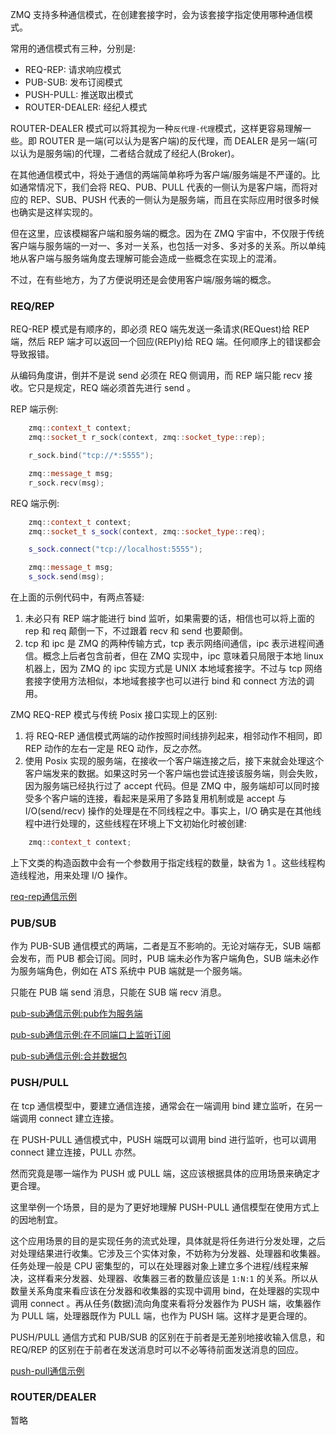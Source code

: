 
ZMQ 支持多种通信模式，在创建套接字时，会为该套接字指定使用哪种通信模式。

常用的通信模式有三种，分别是:
- REQ-REP: 请求响应模式
- PUB-SUB: 发布订阅模式
- PUSH-PULL: 推送取出模式
- ROUTER-DEALER: 经纪人模式

ROUTER-DEALER 模式可以将其视为一种`反代理-代理`模式，这样更容易理解一些。即 ROUTER 是一端(可以认为是客户端)的反代理，而 DEALER 是另一端(可以认为是服务端)的代理，二者结合就成了经纪人(Broker)。

在其他通信模式中，将处于通信的两端简单称呼为客户端/服务端是不严谨的。比如通常情况下，我们会将 REQ、PUB、PULL 代表的一侧认为是客户端，而将对应的 REP、SUB、PUSH 代表的一侧认为是服务端，而且在实际应用时很多时候也确实是这样实现的。

但在这里，应该模糊客户端和服务端的概念。因为在 ZMQ 宇宙中，不仅限于传统客户端与服务端的一对一、多对一关系，也包括一对多、多对多的关系。所以单纯地从客户端与服务端角度去理解可能会造成一些概念在实现上的混淆。

不过，在有些地方，为了方便说明还是会使用客户端/服务端的概念。


### REQ/REP

REQ-REP 模式是有顺序的，即必须 REQ 端先发送一条请求(REQuest)给 REP 端，然后 REP 端才可以返回一个回应(REPly)给 REQ 端。任何顺序上的错误都会导致报错。

从编码角度讲，倒并不是说 send 必须在 REQ 侧调用，而 REP 端只能 recv 接收。它只是规定，REQ 端必须首先进行 send 。

REP 端示例:
```c++
    zmq::context_t context;
    zmq::socket_t r_sock(context, zmq::socket_type::rep);

    r_sock.bind("tcp://*:5555");

    zmq::message_t msg;
    r_sock.recv(msg);
```

REQ 端示例:
```c++
    zmq::context_t context;
    zmq::socket_t s_sock(context, zmq::socket_type::req);

    s_sock.connect("tcp://localhost:5555");

    zmq::message_t msg;
    s_sock.send(msg);
```

在上面的示例代码中，有两点答疑:
1. 未必只有 REP 端才能进行 bind 监听，如果需要的话，相信也可以将上面的 rep 和 req 颠倒一下，不过跟着 recv 和 send 也要颠倒。
2. tcp 和 ipc 是 ZMQ 的两种传输方式，tcp 表示网络间通信，ipc 表示进程间通信。概念上后者包含前者，但在 ZMQ 实现中，ipc 意味着只局限于本地 linux 机器上，因为 ZMQ 的 ipc 实现方式是 UNIX 本地域套接字。不过与 tcp 网络套接字使用方法相似，本地域套接字也可以进行 bind 和 connect 方法的调用。

ZMQ REQ-REP 模式与传统 Posix 接口实现上的区别:
1. 将 REQ-REP 通信模式两端的动作按照时间线排列起来，相邻动作不相同，即 REP 动作的左右一定是 REQ 动作，反之亦然。
2. 使用 Posix 实现的服务端，在接收一个客户端连接之后，接下来就会处理这个客户端发来的数据。如果这时另一个客户端也尝试连接该服务端，则会失败，因为服务端已经执行过了 accept 代码。但是 ZMQ 中，服务端却可以同时接受多个客户端的连接，看起来是采用了多路复用机制或是 accept 与 I/O(send/recv) 操作的处理是在不同线程之中。事实上，I/O 确实是在其他线程中进行处理的，这些线程在环境上下文初始化时被创建:
```cpp
    zmq::context_t context;
```
上下文类的构造函数中会有一个参数用于指定线程的数量，缺省为 1 。这些线程构造线程池，用来处理 I/O 操作。

[req-rep通信示例](01_req_rep)

### PUB/SUB

作为 PUB-SUB 通信模式的两端，二者是互不影响的。无论对端存无，SUB 端都会发布，而 PUB 都会订阅。同时，PUB 端未必作为客户端角色，SUB 端未必作为服务端角色，例如在 ATS 系统中 PUB 端就是一个服务端。

只能在 PUB 端 send 消息，只能在 SUB 端 recv 消息。

[pub-sub通信示例:pub作为服务端](02_pub_sub)

[pub-sub通信示例:在不同端口上监听订阅](03_pub_sub)

[pub-sub通信示例:合并数据包](04_pub_sub)

### PUSH/PULL

在 tcp 通信模型中，要建立通信连接，通常会在一端调用 bind 建立监听，在另一端调用 connect 建立连接。

在 PUSH-PULL 通信模式中，PUSH 端既可以调用 bind 进行监听，也可以调用 connect 建立连接，PULL 亦然。

然而究竟是哪一端作为 PUSH 或 PULL 端，这应该根据具体的应用场景来确定才更合理。

这里举例一个场景，目的是为了更好地理解 PUSH-PULL 通信模型在使用方式上的因地制宜。

这个应用场景的目的是实现任务的流式处理，具体就是将任务进行分发处理，之后对处理结果进行收集。它涉及三个实体对象，不妨称为分发器、处理器和收集器。任务处理一般是 CPU 密集型的，可以在处理器对象上建立多个进程/线程来解决，这样看来分发器、处理器、收集器三者的数量应该是 `1:N:1` 的关系。所以从数量关系角度来看应该在分发器和收集器的实现中调用 bind，在处理器的实现中调用 connect 。再从任务(数据)流向角度来看将分发器作为 PUSH 端，收集器作为 PULL 端，处理器既作为 PULL 端，也作为 PUSH 端。这样才是更合理的。

PUSH/PULL 通信方式和 PUB/SUB 的区别在于前者是无差别地接收输入信息，和 REQ/REP 的区别在于前者在发送消息时可以不必等待前面发送消息的回应。

[push-pull通信示例](05_push_pull)

### ROUTER/DEALER

暂略
